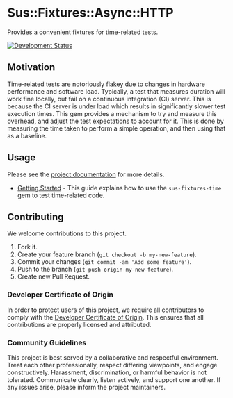 # Sus::Fixtures::Async::HTTP

Provides a convenient fixtures for time-related tests.

[![Development Status](https://github.com/socketry/sus-fixtures-time/workflows/Test/badge.svg)](https://github.com/socketry/sus-fixtures-time/actions?workflow=Test)

## Motivation

Time-related tests are notoriously flakey due to changes in hardware performance and software load. Typically, a test that measures duration will work fine locally, but fail on a continuous integration (CI) server. This is because the CI server is under load which results in significantly slower test execution times. This gem provides a mechanism to try and measure this overhead, and adjust the test expectations to account for it. This is done by measuring the time taken to perform a simple operation, and then using that as a baseline.

## Usage

Please see the [project documentation](https://socketry.github.io/sus-fixtures-time/) for more details.

  - [Getting Started](https://socketry.github.io/sus-fixtures-time/guides/getting-started/index) - This guide explains how to use the `sus-fixtures-time` gem to test time-related code.

## Contributing

We welcome contributions to this project.

1.  Fork it.
2.  Create your feature branch (`git checkout -b my-new-feature`).
3.  Commit your changes (`git commit -am 'Add some feature'`).
4.  Push to the branch (`git push origin my-new-feature`).
5.  Create new Pull Request.

### Developer Certificate of Origin

In order to protect users of this project, we require all contributors to comply with the [Developer Certificate of Origin](https://developercertificate.org/). This ensures that all contributions are properly licensed and attributed.

### Community Guidelines

This project is best served by a collaborative and respectful environment. Treat each other professionally, respect differing viewpoints, and engage constructively. Harassment, discrimination, or harmful behavior is not tolerated. Communicate clearly, listen actively, and support one another. If any issues arise, please inform the project maintainers.
